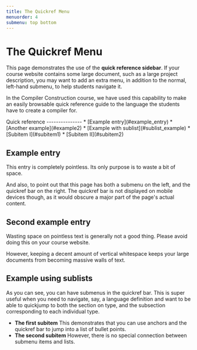 ```yaml
---
title: The Quickref Menu
menuorder: 4
submenu: top bottom
---
```


<a name="top"></a>

The Quickref Menu
=================

This page demonstrates the use of the **quick reference sidebar**.
If your course website contains some large document, such as a large project
description, you may want to add an extra menu, in addition to the normal,
left-hand submenu, to help students navigate it.

In the Compiler Construction course, we have used this capability to make an
easily browsable quick reference guide to the language the students have to
create a compiler for.

<div class="quickref">
Quick reference
---------------
* [Example entry](#example_entry)
* [Another example](#example2)
* [Example with sublist](#sublist_example)
    * [Subitem I](#subitem1)
    * [Subitem II](#subitem2)
</div>


<a name="example_entry"></a>

Example entry
-------------

This entry is completely pointless.
Its only purpose is to waste a bit of space.

And also, to point out that this page has both a submenu on the left, and the
quickref bar on the right.
The quickref bar is not displayed on mobile devices though, as it would
obscure a major part of the page's actual content.


<a name="example2"></a>

Second example entry
--------------------

Wasting space on pointless text is generally not a good thing.
Please avoid doing this on your course website.

However, keeping a decent amount of vertical whitespace keeps your large documents
from becoming massive walls of text.


<a name="sublist_example"></a>

Example using sublists
----------------------

As you can see, you can have submenus in the quickref bar.
This is super useful when you need to navigate, say, a language definition
and want to be able to quickjump to both the section on type, and the
subsection corresponding to each individual type.

* <a name="subitem1"></a>
  **The first subitem**
  This demonstrates that you can use anchors and the quickref bar to jump into
  a list of bullet points.
* <a name="subitem2"></a>
  **The second subitem**
  However, there is no special connection between submenu items and lists.

<a name="bottom"></a>
